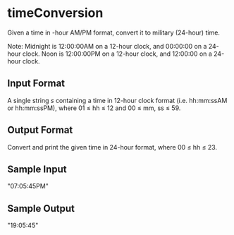 # timeConversion
Given a time in -hour AM/PM format, convert it to military (24-hour) time.

Note: Midnight is 12:00:00AM on a 12-hour clock, and 00:00:00 on a 24-hour clock. Noon is 12:00:00PM on a 12-hour clock, and 12:00:00 on a 24-hour clock.

## Input Format
A single string *s* containing a time in 12-hour clock format (i.e. hh:mm:ssAM or hh:mm:ssPM), where 01 ≤ hh ≤ 12 and 00 ≤ mm, ss ≤ 59.

## Output Format
Convert and print the given time in 24-hour format, where 00 ≤ hh ≤ 23.

## Sample Input
"07:05:45PM"

## Sample Output
"19:05:45"
